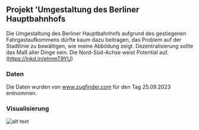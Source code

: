## Projekt 'Umgestaltung des Berliner Hauptbahnhofs

Die Umgestaltung des Berliner Hauptbahnhofs aufgrund des gestiegenen Fahrgastaufkommens dürfte kaum dazu beitragen, das Problem auf der Stadtlinie zu bewältigen, wie meine Abbildung zeigt. Dezentralisierung sollte das Maß aller Dinge sein. Die Nord-Süd-Achse weist Potential auf.
(https://lnkd.in/etmmT9YU)

### Daten
Die Daten wurden von www.zugfinder.com für den Tag 25.09.2023 entnommen.

### Visualisierung
![alt text](https://github.com/JeanneDuPre/db_delay_zugfinder/blob/main/abfertigungszeiten_berliner_bahnh%C3%B6fe_DB.png)
